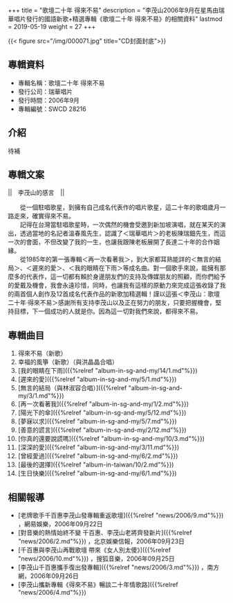 +++
title = "歌壇二十年 得來不易"
description = "李茂山2006年9月在星馬由瑞華唱片發行的國語新歌+精選專輯《歌壇二十年 得來不易》的相關資料"
lastmod = 2019-05-19
weight = 27
+++

{{< figure src="/img/000071.jpg" title="CD封面封底">}}


## 專輯資料

* 專輯名稱：歌壇二十年 得來不易
* 發行公司：瑞華唱片
* 發行時間：2006年9月
* 專輯編號：SWCD 28216


## 介紹

待補

## 專輯文案

||　李茂山的感言　||  

　　從一個駐唱歌星，到擁有自己成名代表作的唱片歌星，這二十年的歌唱歲月一路走來，確實得來不易。  
　　記得在台灣當駐唱歌星時，一次偶然的機會受邀到新加坡演唱，就在某天的演出，透過當地的名記者溫春風先生，認識了＜瑞華唱片＞的老板陳瑞鈿先生，而這一次的會面，不但改變了我的一生，也讓我跟陳老板展開了長達二十年的合作姻緣。  
　　從1985年的第一張專輯＜再一次看著我＞，到大家都耳熟能詳的＜無言的結局＞、＜遲來的愛＞、＜我的眼睛在下雨＞等成名曲。對一個歌手來說，能擁有那麼多的代表作，這一切都有賴於身邊朋友們的支持及傳媒朋友的照顧，而你們給予的愛戴及機會，我會永遠珍惜，同時，也讓我有這樣的原動力來完成這張收錄了我的兩首個人創作及12首成名代表作品的新歌加精選輯！謹以這張＜李茂山：歌壇二十年‧得來不易＞感謝所有支持李茂山以及正在努力的朋友，只要把握機會，堅持目標，下一個成功的人就是你。因為這一切對我們來說，都得來不易。

## 專輯曲目

1. 得來不易（新歌）
2. 幸福的風箏（新歌）（與洪晶晶合唱）
3. [我的眼睛在下雨]({{%relref "album-in-sg-and-my/14/1.md"%}}) 
4. [遲來的愛]({{%relref "album-in-sg-and-my/5/1.md"%}}) 
5. [無言的結局（與林淑容合唱）]({{%relref "album-in-sg-and-my/3/1.md"%}}) 
6. [再一次看著我]({{%relref "album-in-sg-and-my/1/2.md"%}}) 
7. [陽光下的傘]({{%relref "album-in-sg-and-my/5/12.md"%}}) 
8. [夢寐以求]({{%relref "album-in-sg-and-my/5/7.md"%}}) 
9. [善意的謊言]({{%relref "album-in-sg-and-my/2/12.md"%}}) 
10. [你真的還要說謊嗎]({{%relref "album-in-sg-and-my/10/3.md"%}}) 
11. [深深的愛]({{%relref "album-in-sg-and-my/3/11.md"%}}) 
12. [曾經愛過]({{%relref "album-in-sg-and-my/6/2.md"%}}) 
13. [最後的選擇]({{%relref "album-in-taiwan/10/2.md"%}}) 
14. [生日快樂]({{%relref "album-in-sg-and-my/6/1.md"%}}) 

## 相關報導
* [老牌歌手千百惠李茂山發專輯重返歌壇]({{%relref "news/2006/9.md"%}}) ，網易娛樂，2006年09月22日
* [對音樂的熱情始終不變 千百惠、李茂山老將齊發新片]({{%relref "news/2006/2.md"%}}) ，北京娛樂信報，2006年09月23日
* [千百惠與李茂山再戰歌壇 帶來《女人別太傻》]({{%relref "news/2006/10.md"%}}) ，搜狐音樂，2006年09月25日
* [李茂山千百惠攜手復出發專輯]({{%relref "news/2006/3.md"%}}) ，南方網，2006年09月26日
* [李茂山攜新專輯《得來不易》暢談二十年情歌路]({{%relref "news/2006/4.md"%}}) 
